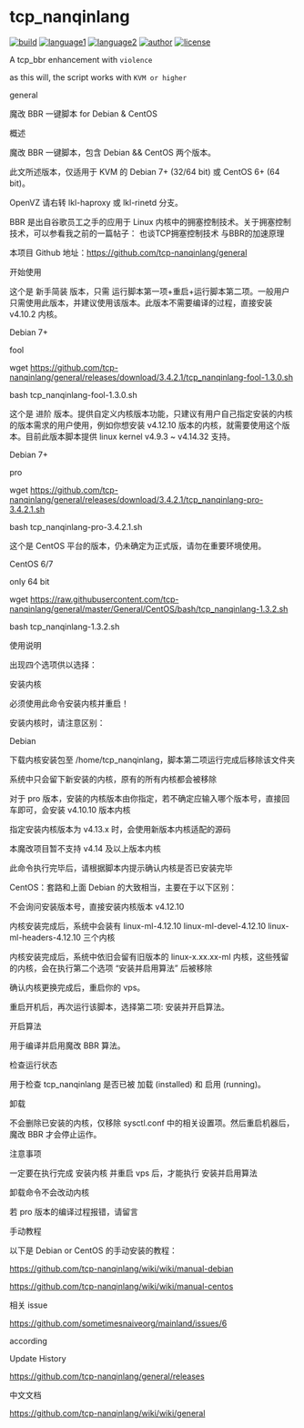 # tcp_nanqinlang

[![build](https://github.com/nanqinlang/SVG/blob/master/build%20passing.svg)](https://github.com/tcp-nanqinlang/general)
[![language1](https://github.com/nanqinlang/SVG/blob/master/language-c-blue.svg)](https://github.com/tcp-nanqinlang/general)
[![language2](https://github.com/nanqinlang/SVG/blob/master/language-shell-blue.svg)](https://github.com/tcp-nanqinlang/general)
[![author](https://github.com/nanqinlang/SVG/blob/master/author-nanqinlang-lightgrey.svg)](https://github.com/tcp-nanqinlang/general)
[![license](https://github.com/nanqinlang/SVG/blob/master/license-GPLv3-orange.svg)](https://github.com/tcp-nanqinlang/general)

A tcp_bbr enhancement with `violence`

as this will, the script works with `KVM or higher`

general

魔改 BBR 一键脚本 for Debian & CentOS

概述

魔改 BBR 一键脚本，包含 Debian && CentOS 两个版本。

此文所述版本，仅适用于 KVM 的 Debian 7+ (32/64 bit) 或 CentOS 6+ (64 bit)。

OpenVZ 请右转 lkl-haproxy 或 lkl-rinetd 分支。

BBR 是出自谷歌员工之手的应用于 Linux 内核中的拥塞控制技术。关于拥塞控制技术，可以参看我之前的一篇帖子： 也谈TCP拥塞控制技术 与BBR的加速原理

本项目 Github 地址：https://github.com/tcp-nanqinlang/general

开始使用

这个是 新手简装 版本，只需 运行脚本第一项+重启+运行脚本第二项。一般用户只需使用此版本，并建议使用该版本。此版本不需要编译的过程，直接安装 v4.10.2 内核。

Debian 7+

fool

wget https://github.com/tcp-nanqinlang/general/releases/download/3.4.2.1/tcp_nanqinlang-fool-1.3.0.sh

bash tcp_nanqinlang-fool-1.3.0.sh

这个是 进阶 版本。提供自定义内核版本功能，只建议有用户自己指定安装的内核的版本需求的用户使用，例如你想安装 v4.12.10 版本的内核，就需要使用这个版本。目前此版本脚本提供 linux kernel v4.9.3 ~ v4.14.32 支持。

Debian 7+

pro

wget https://github.com/tcp-nanqinlang/general/releases/download/3.4.2.1/tcp_nanqinlang-pro-3.4.2.1.sh

bash tcp_nanqinlang-pro-3.4.2.1.sh

这个是 CentOS 平台的版本，仍未确定为正式版，请勿在重要环境使用。

CentOS 6/7

only 64 bit

wget https://raw.githubusercontent.com/tcp-nanqinlang/general/master/General/CentOS/bash/tcp_nanqinlang-1.3.2.sh

bash tcp_nanqinlang-1.3.2.sh

使用说明

出现四个选项供以选择：

安装内核

必须使用此命令安装内核并重启！

安装内核时，请注意区别：

Debian

下载内核安装包至 /home/tcp_nanqinlang，脚本第二项运行完成后移除该文件夹

系统中只会留下新安装的内核，原有的所有内核都会被移除

对于 pro 版本，安装的内核版本由你指定，若不确定应输入哪个版本号，直接回车即可，会安装 v4.10.10 版本内核

指定安装内核版本为 v4.13.x 时，会使用新版本内核适配的源码

本魔改项目暂不支持 v4.14 及以上版本内核

此命令执行完毕后，请根据脚本内提示确认内核是否已安装完毕

CentOS：套路和上面 Debian 的大致相当，主要在于以下区别：

不会询问安装版本号，直接安装内核版本 v4.12.10

内核安装完成后，系统中会装有 linux-ml-4.12.10 linux-ml-devel-4.12.10 linux-ml-headers-4.12.10 三个内核

内核安装完成后，系统中依旧会留有旧版本的 linux-x.xx.xx-ml 内核，这些残留的内核，会在执行第二个选项 “安装并启用算法” 后被移除

确认内核更换完成后，重启你的 vps。

重启开机后，再次运行该脚本，选择第二项: 安装并开启算法。

开启算法

用于编译并启用魔改 BBR 算法。

检查运行状态

用于检查 tcp_nanqinlang 是否已被 加载 (installed) 和 启用 (running)。

卸载

不会删除已安装的内核，仅移除 sysctl.conf 中的相关设置项。然后重启机器后，魔改 BBR 才会停止运作。

注意事项

一定要在执行完成 安装内核 并重启 vps 后，才能执行 安装并启用算法

卸载命令不会改动内核

若 pro 版本的编译过程报错，请留言

手动教程

以下是 Debian or CentOS 的手动安装的教程：

https://github.com/tcp-nanqinlang/wiki/wiki/manual-debian

https://github.com/tcp-nanqinlang/wiki/wiki/manual-centos

相关 issue

https://github.com/sometimesnaiveorg/mainland/issues/6

according

Update History  

https://github.com/tcp-nanqinlang/general/releases

中文文档  

https://github.com/tcp-nanqinlang/wiki/wiki/general
